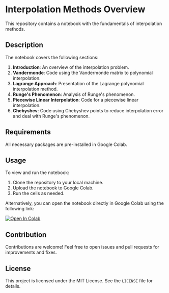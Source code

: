# Interpolation Methods Overview

This repository contains a notebook with the fundamentals of interpolation methods.

## Description

The notebook covers the following sections:

1. **Introduction**: An overview of the interpolation problem.
2. **Vandermonde**: Code using the Vandermonde matrix to polynomial interpolation.
3. **Lagrange Approach**: Presentation of the Lagrange polynomial interpolation method.
4. **Runge's Phenomenon**: Analysis of Runge's phenomenon.
5. **Piecewise Linear Interpolation**: Code for a piecewise linear interpolation.
6. **Chebyshev**: Code using Chebyshev points to reduce interpolation error and deal with Runge's phenomenon.

## Requirements

All necessary packages are pre-installed in Google Colab.

## Usage

To view and run the notebook:

1. Clone the repository to your local machine.
2. Upload the notebook to Google Colab.
3. Run the cells as needed.

Alternatively, you can open the notebook directly in Google Colab using the following link:

[![Open In Colab](https://colab.research.google.com/assets/colab-badge.svg)](https://colab.research.google.com/github/marcosgvjunior/Interpolation-Methods-Overview/blob/main/Interpolation.ipynb)

## Contribution

Contributions are welcome! Feel free to open issues and pull requests for improvements and fixes.

## License

This project is licensed under the MIT License. See the `LICENSE` file for details.
